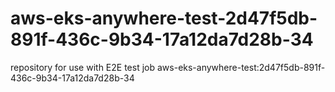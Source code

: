 # aws-eks-anywhere-test-2d47f5db-891f-436c-9b34-17a12da7d28b-34
repository for use with E2E test job aws-eks-anywhere-test:2d47f5db-891f-436c-9b34-17a12da7d28b-34
